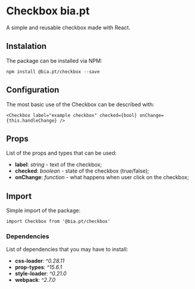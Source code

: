 ﻿
# Checkbox bia.pt

A simple and reusable checkbox made with React. 


## Instalation
The package can be installed via NPM:

	npm install @bia.pt/checkbox --save

## Configuration
The most basic use of the Checkbox can be described with:

	<Checkbox label="example checkbox" checked={bool} onChange={this.handleChange} />

## Props
List of the props and types that can  be used:

 - **label**: *string* - text of the checkbox;
 - **checked**: *boolean* - state of the checkbox (true/false);
 - **onChange**: *function* - what happens when user click on the checkbox;

## Import
Simple import of the package:

	import Checkbox from '@bia.pt/checkbox'

### Dependencies
List of dependencies that you may have to install:

 - **css-loader**: *^0.28.11* 
 - **prop-types**: *^15.6.1* 
 - **style-loader**: *^0.21.0* 
 - **webpack**: *^2.7.0* 
